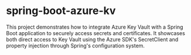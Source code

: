 # spring-boot-azure-kv
This project demonstrates how to integrate Azure Key Vault with a Spring Boot application to securely access secrets and certificates. It showcases both direct access to Key Vault using the Azure SDK's SecretClient and property injection through Spring's configuration system.
